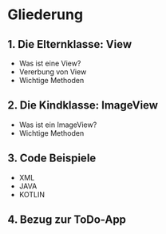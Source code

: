# Gliederung


## 1. Die Elternklasse: View <!-- .element: class="fragment semi-fade-out" style="" -->
- Was ist eine View? <!-- .element: class="fragment fade-in-then-semi-out" style="" -->
- Vererbung von View <!-- .element: class="fragment fade-in-then-semi-out" style="" -->
- Wichtige Methoden <!-- .element: class="fragment fade-in-then-semi-out" style="" -->

## 2. Die Kindklasse: ImageView <!-- .element: class="fragment fade-in-then-semi-out" style="" -->
- Was ist ein ImageView? <!-- .element: class="fragment fade-in-then-semi-out " style="" -->
- Wichtige Methoden <!-- .element: class="fragment fade-in-then-semi-out" style="" -->

## 3. Code Beispiele <!-- .element: class="fragment fade-in-then-semi-out" style="" -->
- XML <!-- .element: class="fragment fade-in-then-semi-out fade-up" style="" -->
- JAVA <!-- .element: class="fragment fade-in-then-semi-out fade-up" style="" -->
- KOTLIN <!-- .element: class="fragment fade-in-then-semi-out fade-up" style="" -->

## 4. Bezug zur ToDo-App <!-- .element: class="fragment fade-in-then-semi-out" style="" -->

